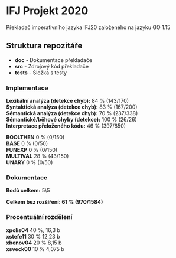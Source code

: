 # IFJ Projekt 2020
Překladač imperativního jazyka IFJ20 založeného na jazyku GO 1.15

## Struktura repozitáře

* **doc** - Dokumentace překladače
* **src** - Zdrojový kód překladače
* **tests** - Složka s testy

### Implementace

**Lexikální analýza (detekce chyb):** 84 % (143/170) <br/>
**Syntaktická analýza (detekce chyb):** 83 % (167/200) <br/>
**Sémantická analýza (detekce chyb):** 70 % (237/338) <br/>
**Sémantické/běhové chyby (detekce):** 100 % (26/26) <br/>
**Interpretace přeloženého kódu:** 46 % (397/850) <br/>

**BOOLTHEN** 0 % (0/150) <br/>
**BASE** 0 % (0/50) <br/>
**FUNEXP** 0 % (0/150) <br/>
**MULTIVAL** 28 % (43/150) <br/>
**UNARY** 0 % (0/50) <br/>

### Dokumentace
**Bodů celkem:** 5\5

**Celkem bez rozšíření: 61 % (970/1584)**

### Procentuální rozdělení
**xpolis04** 40 %, 16,3 b <br/>
**xstefe11** 30 % 12,23 b <br/>
**xbenov04** 20 % 8,15 b <br/>
**xsveck00** 10 % 4,075 b <br/>
